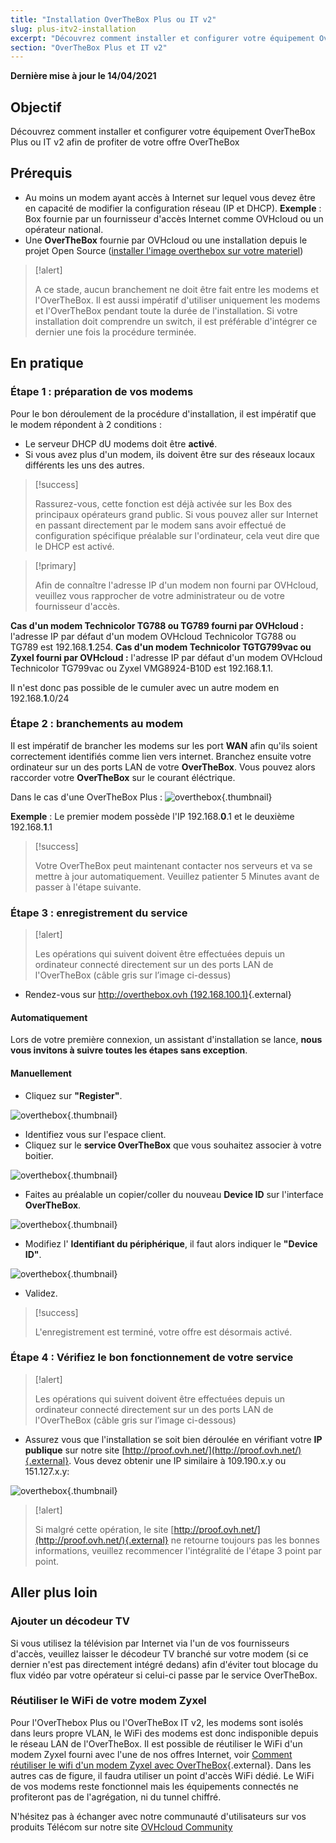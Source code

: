 ```yaml
---
title: "Installation OverTheBox Plus ou IT v2"
slug: plus-itv2-installation
excerpt: "Découvrez comment installer et configurer votre équipement OverTheBox Plus ou IT v2 afin de profiter de votre offre OverTheBox"
section: "OverTheBox Plus et IT v2"
---
```


**Dernière mise à jour le 14/04/2021**

## Objectif

Découvrez comment installer et configurer votre équipement OverTheBox Plus ou IT v2 afin de profiter de votre offre OverTheBox

## Prérequis
- Au moins un modem ayant accès à Internet sur lequel vous devez être en capacité de modifier la configuration réseau (IP et DHCP). **Exemple** : Box fournie par un fournisseur d'accès Internet comme OVHcloud ou un opérateur national.
- Une **OverTheBox** fournie par OVHcloud ou une installation depuis le projet Open Source ([installer l'image overthebox sur votre materiel](../installer-limage-overthebox-sur-votre-materiel/))

> [!alert]
>
> A ce stade, aucun branchement ne doit être fait entre les modems et l'OverTheBox.
> Il est aussi impératif d'utiliser uniquement les modems et l'OverTheBox pendant toute la durée de l'installation.
> Si votre installation doit comprendre un switch, il est préférable d'intégrer ce dernier une fois la procédure terminée.
>

## En pratique

### Étape 1 : préparation de vos modems

Pour le bon déroulement de la procédure d'installation, il est impératif que le modem répondent à 2 conditions :

- Le serveur DHCP dU modems doit être **activé**.
- Si vous avez plus d'un modem, ils doivent être sur des réseaux locaux différents les uns des autres.

> [!success]
>
> Rassurez-vous, cette fonction est déjà activée sur les Box des principaux opérateurs grand public. Si vous pouvez aller sur Internet en passant directement par le modem sans avoir effectué de configuration spécifique préalable sur l'ordinateur, cela veut dire que le DHCP est activé.
>

> [!primary]
>
> Afin de connaître l'adresse IP d'un modem non fourni par OVHcloud, veuillez vous rapprocher de votre administrateur ou de votre fournisseur d'accès.
>

**Cas d'un modem Technicolor TG788 ou TG789 fourni par OVHcloud :** l'adresse IP par défaut d'un modem OVHcloud Technicolor TG788 ou TG789 est 192.168.**1**.254.
**Cas d'un modem Technicolor TGTG799vac ou Zyxel fourni par OVHcloud :** l'adresse IP par défaut d'un modem OVHcloud Technicolor TG799vac ou Zyxel VMG8924-B10D est 192.168.**1**.1.

Il n'est donc pas possible de le cumuler avec un autre modem en 192.168.**1**.0/24

### Étape 2 : branchements au modem

Il est impératif de brancher les modems sur les port **WAN** afin qu'ils soient correctement identifiés comme lien vers internet. Branchez ensuite votre ordinateur sur un des ports LAN de votre **OverTheBox**. Vous pouvez alors raccorder votre **OverTheBox** sur le courant éléctrique.

Dans le cas d'une OverTheBox Plus :
![overthebox](images/installationV2-step2_OTBPlus.jpg){.thumbnail}

**Exemple** : Le premier modem possède l'IP 192.168.**0**.1 et le deuxième 192.168.**1**.1

> [!success]
>
> Votre  OverTheBox peut maintenant contacter nos serveurs et va se mettre à jour automatiquement. Veuillez patienter 5 Minutes avant de passer à l'étape suivante.
>

### Étape 3 : enregistrement du service

> [!alert]
>
> Les opérations qui suivent doivent être effectuées depuis un ordinateur connecté directement sur un des ports LAN de l'OverTheBox (câble gris sur l’image ci-dessus)
>

- Rendez-vous sur [http://overthebox.ovh (192.168.100.1)](http://overthebox.ovh){.external}

#### Automatiquement

Lors de votre première connexion, un assistant d'installation se lance, **nous vous invitons à suivre toutes les étapes sans exception**.

#### Manuellement

- Cliquez sur **"Register"**.

![overthebox](images/installationV2-step3-1.png){.thumbnail}

- Identifiez vous sur l'espace client.
- Cliquez sur le **service OverTheBox** que vous souhaitez associer à votre boitier.

![overthebox](images/installationV2-step3-2.png){.thumbnail}

- Faites au préalable un copier/coller du nouveau **Device ID** sur l'interface **OverTheBox**.

![overthebox](images/installationV2-step3-3.png){.thumbnail}

- Modifiez l' **Identifiant du périphérique**, il faut alors indiquer le **"Device ID"**.

![overthebox](images/installationV2-step3-4.png){.thumbnail}

- Validez.

> [!success]
>
> L'enregistrement est terminé, votre offre est désormais activé.
>

### Étape 4 : Vérifiez le bon fonctionnement de votre service

> [!alert]
>
> Les opérations qui suivent doivent être effectuées depuis un ordinateur
> connecté directement sur un des ports LAN de l'OverTheBox (câble gris sur l’image ci-dessous)
>

- Assurez vous que l'installation se soit bien déroulée en vérifiant votre **IP publique** sur notre site [http://proof.ovh.net/](http://proof.ovh.net/){.external}. Vous devez obtenir une IP similaire à 109.190.x.y ou 151.127.x.y:

![overthebox](images/installationV2-step4-1.png){.thumbnail}

> [!alert]
>
> Si malgré cette opération, le site [http://proof.ovh.net/](http://proof.ovh.net/){.external}
> ne retourne toujours pas les bonnes informations, veuillez recommencer
> l'intégralité de l'étape 3 point par point.
>

## Aller plus loin

### Ajouter un décodeur TV

Si vous utilisez la télévision par Internet via l'un de vos fournisseurs d'accès, veuillez laisser le décodeur TV branché sur votre modem (si ce dernier n'est pas directement intégré dedans) afin d'éviter tout blocage du flux vidéo par votre opérateur si celui-ci passe par le service OverTheBox.

### Réutiliser le WiFi de votre modem Zyxel

Pour l'OverThebox Plus ou l'OverTheBox IT v2, les modems sont isolés dans leurs propre VLAN, le WiFi des modems est donc indisponible depuis le réseau LAN de l'OverTheBox. Il est possible de réutiliser le WiFi d'un modem Zyxel fourni avec l'une de nos offres Internet, voir [Comment réutiliser le wifi d'un modem Zyxel avec OverTheBox](../../xdsl/comment-reutiliser-wifi-zyxel-otb){.external}.
Dans les autres cas de figure, il faudra utiliser un point d'accès WiFi dédié. Le WiFi de vos modems reste fonctionnel mais les équipements connectés ne profiteront pas de l'agrégation, ni du tunnel chiffré.


N'hésitez pas à échanger avec notre communauté d'utilisateurs sur vos produits Télécom sur notre site [OVHcloud Community](https://community.ovh.com/c/telecom)
